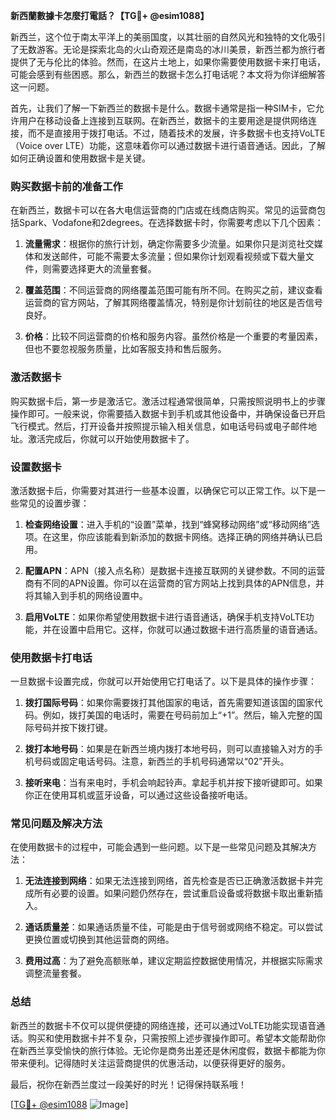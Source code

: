 **新西蘭數據卡怎麼打電話？【TG💪+ @esim1088】**

新西兰，这个位于南太平洋上的美丽国度，以其壮丽的自然风光和独特的文化吸引了无数游客。无论是探索北岛的火山奇观还是南岛的冰川美景，新西兰都为旅行者提供了无与伦比的体验。然而，在这片土地上，如果你需要使用数据卡来打电话，可能会感到有些困惑。那么，新西兰的数据卡怎么打电话呢？本文将为你详细解答这一问题。

首先，让我们了解一下新西兰的数据卡是什么。数据卡通常是指一种SIM卡，它允许用户在移动设备上连接到互联网。在新西兰，数据卡的主要用途是提供网络连接，而不是直接用于拨打电话。不过，随着技术的发展，许多数据卡也支持VoLTE（Voice over LTE）功能，这意味着你可以通过数据卡进行语音通话。因此，了解如何正确设置和使用数据卡是关键。

### **购买数据卡前的准备工作**

在新西兰，数据卡可以在各大电信运营商的门店或在线商店购买。常见的运营商包括Spark、Vodafone和2degrees。在选择数据卡时，你需要考虑以下几个因素：

1. **流量需求**：根据你的旅行计划，确定你需要多少流量。如果你只是浏览社交媒体和发送邮件，可能不需要太多流量；但如果你计划观看视频或下载大量文件，则需要选择更大的流量套餐。
   
2. **覆盖范围**：不同运营商的网络覆盖范围可能有所不同。在购买之前，建议查看运营商的官方网站，了解其网络覆盖情况，特别是你计划前往的地区是否信号良好。

3. **价格**：比较不同运营商的价格和服务内容。虽然价格是一个重要的考量因素，但也不要忽视服务质量，比如客服支持和售后服务。

### **激活数据卡**

购买数据卡后，第一步是激活它。激活过程通常很简单，只需按照说明书上的步骤操作即可。一般来说，你需要插入数据卡到手机或其他设备中，并确保设备已开启飞行模式。然后，打开设备并按照提示输入相关信息，如电话号码或电子邮件地址。激活完成后，你就可以开始使用数据卡了。

### **设置数据卡**

激活数据卡后，你需要对其进行一些基本设置，以确保它可以正常工作。以下是一些常见的设置步骤：

1. **检查网络设置**：进入手机的“设置”菜单，找到“蜂窝移动网络”或“移动网络”选项。在这里，你应该能看到新添加的数据卡网络。选择正确的网络并确认已启用。

2. **配置APN**：APN（接入点名称）是数据卡连接互联网的关键参数。不同的运营商有不同的APN设置。你可以在运营商的官方网站上找到具体的APN信息，并将其输入到手机的网络设置中。

3. **启用VoLTE**：如果你希望使用数据卡进行语音通话，确保手机支持VoLTE功能，并在设置中启用它。这样，你就可以通过数据卡进行高质量的语音通话。

### **使用数据卡打电话**

一旦数据卡设置完成，你就可以开始使用它打电话了。以下是具体的操作步骤：

1. **拨打国际号码**：如果你需要拨打其他国家的电话，首先需要知道该国的国家代码。例如，拨打美国的电话时，需要在号码前加上“+1”。然后，输入完整的国际号码并按下拨打键。

2. **拨打本地号码**：如果是在新西兰境内拨打本地号码，则可以直接输入对方的手机号码或固定电话号码。注意，新西兰的手机号码通常以“02”开头。

3. **接听来电**：当有来电时，手机会响起铃声。拿起手机并按下接听键即可。如果你正在使用耳机或蓝牙设备，可以通过这些设备接听电话。

### **常见问题及解决方法**

在使用数据卡的过程中，可能会遇到一些问题。以下是一些常见问题及其解决方法：

1. **无法连接到网络**：如果无法连接到网络，首先检查是否已正确激活数据卡并完成所有必要的设置。如果问题仍然存在，尝试重启设备或将数据卡取出重新插入。

2. **通话质量差**：如果通话质量不佳，可能是由于信号弱或网络不稳定。可以尝试更换位置或切换到其他运营商的网络。

3. **费用过高**：为了避免高额账单，建议定期监控数据使用情况，并根据实际需求调整流量套餐。

### **总结**

新西兰的数据卡不仅可以提供便捷的网络连接，还可以通过VoLTE功能实现语音通话。购买和使用数据卡并不复杂，只需按照上述步骤操作即可。希望本文能帮助你在新西兰享受愉快的旅行体验。无论你是商务出差还是休闲度假，数据卡都能为你带来便利。记得随时关注运营商提供的优惠活动，以便获得更好的服务。

最后，祝你在新西兰度过一段美好的时光！记得保持联系哦！

[[TG💪+ @esim1088](https://t.me/s/esim1088) ![Image](https://i.postimg.cc/4NQfJmqS/Snipaste-2025-05-13-00-14-12.png)]